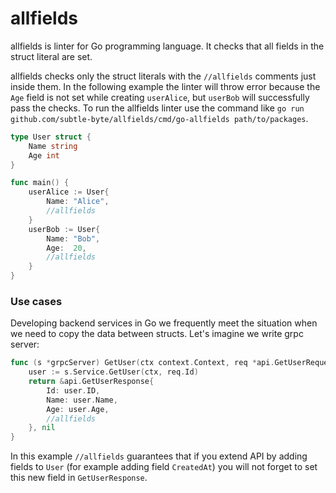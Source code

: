 # allfields

allfields is linter for Go programming language. It checks that all fields in the struct literal are set.

allfields checks only the struct literals with the `//allfields` comments just inside them. In the following example the linter will throw error because the `Age` field is not set while creating `userAlice`, but `userBob` will successfully pass the checks. To run the allfields linter use the command like `go run github.com/subtle-byte/allfields/cmd/go-allfields path/to/packages`.

```go
type User struct {
    Name string
    Age int
}

func main() {
    userAlice := User{
        Name: "Alice",
        //allfields
    }
    userBob := User{
        Name: "Bob",
        Age:  20,
        //allfields
    }
}
```

### Use cases

Developing backend services in Go we frequently meet the situation when we need to copy the data between structs. Let's imagine we write grpc server:

```go
func (s *grpcServer) GetUser(ctx context.Context, req *api.GetUserRequest) (*api.GetUserResponse, error) {
	user := s.Service.GetUser(ctx, req.Id)
	return &api.GetUserResponse{
		Id: user.ID,		
		Name: user.Name,
		Age: user.Age,
		//allfields
	}, nil
}
```

In this example `//allfields` guarantees that if you extend API by adding fields to `User` (for example adding field `CreatedAt`) you will not forget to set this new field in `GetUserResponse`.
